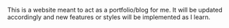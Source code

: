 This is a website meant to act as a portfolio/blog for me. It will be updated accordingly and new features or styles will be implemented as I learn.